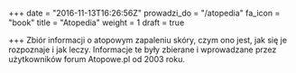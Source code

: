 +++
date = "2016-11-13T16:26:56Z"
prowadzi_do = "/atopedia"
fa_icon = "book"
title = "Atopedia"
weight = 1
draft = true

+++
Zbiór informacji o atopowym zapaleniu skóry, czym ono jest, jak się je
rozpoznaje i jak leczy. Informacje te były zbierane i wprowadzane przez
użytkowników forum Atopowe.pl od 2003 roku.
